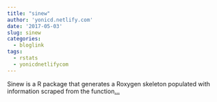 ```yaml
---
title: "sinew"
author: 'yonicd.netlify.com'
date: '2017-05-03'
slug: sinew
categories:
  - bloglink
tags:
  - rstats
  - yonicdnetlifycom
---
```


Sinew is a R package that generates a Roxygen skeleton populated with information scraped from the function[... <i class="fas fa-external-link-alt"></i>](https://yonicd.netlify.com/post/2017-05-03-sinew/)

